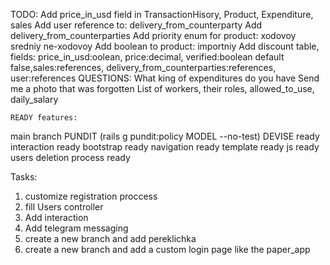 TODO:
 Add price_in_usd field in TransactionHisory, Product, Expenditure, sales
 Add user reference to: delivery_from_counterparty
 Add delivery_from_counterparties
 Add priority enum for product: xodovoy sredniy ne-xodovoy
 Add boolean to product: importniy
 Add discount table, fields: price_in_usd:oolean, price:decimal, verified:boolean default false,sales:references, delivery_from_counterparties:references, user:references
QUESTIONS:
 What king of expenditures do you have
 Send me a photo that was forgotten
 List of workers, their roles, allowed_to_use, daily_salary


    READY features:
  main branch
PUNDIT (rails g pundit:policy MODEL --no-test)
DEVISE ready
interaction ready
bootstrap ready
navigation ready
template ready
js ready
users deletion process ready

  Tasks:
1) customize registration proccess
2) fill Users controller
3) Add interaction
4) Add telegram messaging
5) create a new branch and add pereklichka
6) create a new branch and add a custom login page like the paper_app